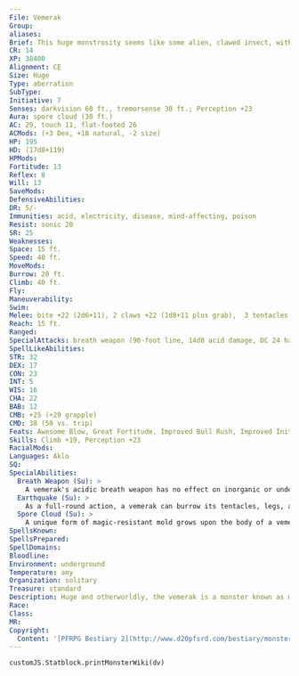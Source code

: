 ```yaml
---
File: Vemerak
Group: 
aliases: 
Brief: This huge monstrosity seems like some alien, clawed insect, with vaguely humanoid features and three tentacular tails.
CR: 14
XP: 38400
Alignment: CE
Size: Huge
Type: aberration
SubType: 
Initiative: 7
Senses: darkvision 60 ft., tremorsense 30 ft.; Perception +23
Aura: spore cloud (30 ft.)
AC: 29, touch 11, flat-footed 26
ACMods: (+3 Dex, +18 natural, -2 size)
HP: 195
HD: (17d8+119)
HPMods: 
Fortitude: 13
Reflex: 8
Will: 13
SaveMods: 
DefensiveAbilities: 
DR: 5/-
Immunities: acid, electricity, disease, mind-affecting, poison
Resist: sonic 20
SR: 25
Weaknesses: 
Space: 15 ft.
Speed: 40 ft.
MoveMods: 
Burrow: 20 ft.
Climb: 40 ft.
Fly: 
Maneuverability: 
Swim: 
Melee: bite +22 (2d6+11), 2 claws +22 (1d8+11 plus grab),  3 tentacles +19 (1d6+5 plus grab)
Reach: 15 ft.
Ranged: 
SpecialAttacks: breath weapon (90-foot line, 14d8 acid damage, DC 24 half, once every 1d4 rounds), constrict (tentacles 1d6+5 or claws 1d8+11), earthquake
SpellLikeAbilities: 
STR: 32
DEX: 17
CON: 23
INT: 5
WIS: 16
CHA: 22
BAB: 12
CMB: +25 (+29 grapple)
CMD: 38 (50 vs. trip)
Feats: Awesome Blow, Great Fortitude, Improved Bull Rush, Improved Initiative, Multiattack, Power Attack, Toughness, Weapon Focus (bite), Weapon Focus (claws)
Skills: Climb +19, Perception +23
RacialMods: 
Languages: Aklo
SQ: 
SpecialAbilities:
  Breath Weapon (Su): >
    A vemerak's acidic breath weapon has no effect on inorganic or undead material. If the breath weapon deals damage to a living fleshy creature, the acid creates a transparent cloud of foul-smelling vapor that fills that creature's space and persists for 1 round. Any creature in or passing through the cloud must make a DC 24 Fortitude save or be nauseated for 1d4 rounds. This cloud is a poison effect. The save DCs are Constitution-based.
  Earthquake (Su): >
    As a full-round action, a vemerak can burrow its tentacles, legs, and mouth into the ground-this action does not provoke attacks of opportunity. At the start of the next round, it creates an effect identical to an earthquake spell (CL 17th). A vemerak can maintain this zone of trembling earth indefinitely, as long as it continues to take full-round actions to maintain the effect.
  Spore Cloud (Su): >
    A unique form of magic-resistant mold grows upon the body of a vemerak. This mold is the source of the vemerak's spell resistance. When the vemerak moves, the mold exudes a cloud of spores in a 30-foot radius that acts as a targeted greater dispel magic (CL 17th) against the highest caster level magical effect the cloud touches as part of the vemerak's move that turn.
SpellsKnown: 
SpellsPrepared: 
SpellDomains: 
Bloodline: 
Environment: underground
Temperature: any
Organization: solitary
Treasure: standard
Description: Huge and otherworldly, the vemerak is a monster known as much for its disturbing appearance as its violent and cruel disposition.  A vemerak is 10 feet tall and 20 feet long, its tentaclelike tails adding a further 15 feet to its length. It weighs just over 6 tons. Caverns that serve as lairs to these creatures invariably possess disturbing shrines where the creatures offer up portions of every meal to dark gods that dwell deep below the sane world-as a result, many believe that vemeraks exist as the physical manifestation of the will of a particularly violent and insane deity.
Race: 
Class: 
MR: 
Copyright:
  Content: '[PFRPG Bestiary 2](http://www.d20pfsrd.com/bestiary/monster-listings/aberrations/vemerak)'
---
```

```dataviewjs
customJS.Statblock.printMonsterWiki(dv)
```
